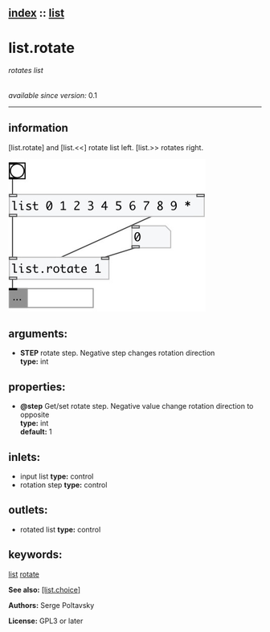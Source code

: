 [index](index.html) :: [list](category_list.html)
---

# list.rotate

###### rotates list

*available since version:* 0.1

---


## information
[list.rotate] and [list.&lt;&lt;] rotate list left. [list.&gt;&gt; rotates
            right.



[![example](../examples/img/list.rotate.jpg)](../examples/pd/list.rotate.pd)



## arguments:

* **STEP**
rotate step. Negative step changes rotation direction<br>
__type:__ int<br>





## properties:

* **@step** 
Get/set rotate step. Negative value change rotation direction to opposite<br>
__type:__ int<br>
__default:__ 1<br>



## inlets:

* input list 
__type:__ control<br>
* rotation step 
__type:__ control<br>



## outlets:

* rotated list
__type:__ control<br>



## keywords:

[list](keywords/list.html)
[rotate](keywords/rotate.html)



**See also:**
[\[list.choice\]](list.choice.html)




**Authors:** Serge Poltavsky




**License:** GPL3 or later





